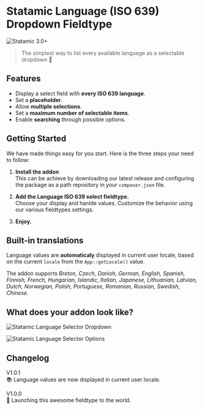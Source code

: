 # Statamic Language (ISO 639) Dropdown Fieldtype

![Statamic 3.0+](https://img.shields.io/badge/Statamic-3.0+-FF269E?style=for-the-badge&link=https://statamic.com)
> The simplest way to list every available language as a selectable dropdown 🤘

## Features
- Display a select field with **every ISO 639 language**.
- Set a **placeholder**.
- Allow **multiple selections**.
- Set a **maximum number of selectable items**.
- Enable **searching** through possible options.

## Getting Started

We have made things easy for you start. Here is the three steps your need to follow:

1. **Install the addon**  
   This can be achieve by downloading our latest release and configuring the package as a path repository in your `composer.json` file.
   

2. **Add the Language ISO 639 select fieldtype.**  
   Choose your display and hanlde values. 
   Customize the behavior using our various fieldtypes settings.


3. **Enjoy.**

## Built-in translations
Language values are **automaticaly** displayed in current user locale, based on the current `locale` from the `App::getLocale()` value.

The addon supports _Breton, Czech, Danish, German, English, Spanish, Finnish, French, Hungarian, Islandic, Italian, Japanese, Lithuanian, Latvian, Dutch, Norwegian, Polish, Portuguese, Romanian, Russian, Swedish, Chinese_.

## What does your addon look like?

![Statamic Language Selector Dropdown](https://parfaitementweb.com/statamic/statamic-language-iso639-fieldtype/fieldtype-preview.png)  

![Statamic Language Selector Options](https://parfaitementweb.com/statamic/statamic-language-iso639-fieldtype/fieldtype-options.png)

## Changelog
V1.0.1  
📚 Language values are now displayed in current user locale.

V1.0.0  
🚀 Launching this awesome fieldtype to the world.
